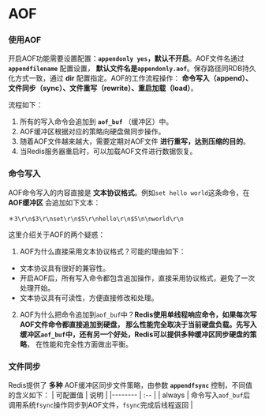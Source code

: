 AOF
====================================================================

### 使用AOF
开启AOF功能需要设置配置：**`appendonly yes`，默认不开启**。AOF文件名通过 **`appendfilename`** 配置设置，
**默认文件名是`appendonly.aof`**。保存路径同RDB持久化方式一致，通过 **dir** 配置指定。AOF的工作流程操作：
**命令写入（append）、文件同步（sync）、文件重写（rewrite）、重启加载（load）**。

流程如下：
1. 所有的写入命令会追加到 **`aof_buf`** （缓冲区）中。
2. AOF缓冲区根据对应的策略向硬盘做同步操作。
3. 随着AOF文件越来越大，需要定期对AOF文件 **进行重写，达到压缩的目的**。
4. 当Redis服务器重启时，可以加载AOF文件进行数据恢复。

### 命令写入
AOF命令写入的内容直接是 **文本协议格式**。例如`set hello world`这条命令，在 **AOF缓冲区** 会追加如下文本：
```
＊3\r\n$3\r\nset\r\n$5\r\nhello\r\n$5\n\nworld\r\n
```
这里介绍关于AOF的两个疑惑：
1. AOF为什么直接采用文本协议格式？可能的理由如下：
  + 文本协议具有很好的兼容性。
  + 开启AOF后，所有写入命令都包含追加操作，直接采用协议格式，避免了一次处理开始。
  + 文本协议具有可读性，方便直接修改和处理。
2. AOF为什么把命令追加到`aof_buf`中？**Redis使用单线程响应命令，如果每次写AOF文件命令都直接追加到硬盘，
那么性能完全取决于当前硬盘负载。先写入缓冲区`aof_buf`中，还有另一个好处，Redis可以提供多种缓冲区同步硬盘的策略**，
在性能和完全性方面做出平衡。

### 文件同步
Redis提供了 **多种** AOF缓冲区同步文件策略，由参数 **`appendfsync`** 控制，不同值的含义如下：
| 可配置值 | 说明 |
|-------- | :-- |
| always | 命令写入`aof_buf`后调用系统`fsync`操作同步到AOF文件，`fsync`完成后线程返回 |
